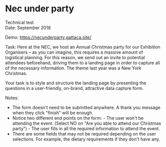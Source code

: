 # Nec under party

Technical test<br>
Date: September 2018

Demo: https://necunderparty.gattaca.site/

Task:
Here at the NEC, we host an Annual Christmas party for our Exhibition Organisers – as you can imagine, this requires a massive amount of logistical planning. 
For this reason, we send out an invite to potential attendees beforehand, driving them to a landing page in order to capture all of the necessary information.
The theme last year was a New York Christmas.
 
Your task is to style and structure the landing page by presenting the questions in a user-friendly, on-brand, attractive data capture form.

Notes:
- The form doesn't need to be submitted anywhere. A thank you message when they click "finish" will be enough.
- Notice two different end points on the form: 
                - The user won't be attending the event. (Select NO on "Are you able to attend our Christmas party")
                - The user fills in all the required information to attend the event.
- There are some fields that may not be required depending on the user selections. For example, the dietary requirements if they don't have any.


